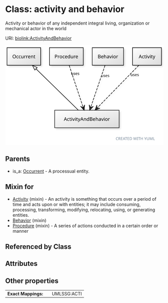 
# Class: activity and behavior


Activity or behavior of any independent integral living, organization or mechanical actor in the world

URI: [biolink:ActivityAndBehavior](https://w3id.org/biolink/vocab/ActivityAndBehavior)


[![img](images/ActivityAndBehavior.svg)](images/ActivityAndBehavior.svg)

## Parents

 *  is_a: [Occurrent](Occurrent.md) - A processual entity.

## Mixin for

 * [Activity](Activity.md) (mixin)  - An activity is something that occurs over a period of time and acts upon or with entities; it may include consuming, processing, transforming, modifying, relocating, using, or generating entities.
 * [Behavior](Behavior.md) (mixin) 
 * [Procedure](Procedure.md) (mixin)  - A series of actions conducted in a certain order or manner

## Referenced by Class


## Attributes


## Other properties

|  |  |  |
| --- | --- | --- |
| **Exact Mappings:** | | UMLSSG:ACTI |

